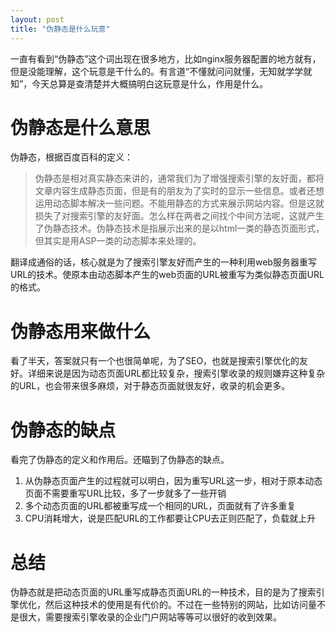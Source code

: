 ```yaml
---
layout: post
title: "伪静态是什么玩意"
---
```


一直有看到“伪静态”这个词出现在很多地方，比如nginx服务器配置的地方就有，但是没能理解，这个玩意是干什么的。有言道“不懂就问问就懂，无知就学学就知”，今天总算是查清楚并大概搞明白这玩意是什么，作用是什么。

# 伪静态是什么意思

伪静态，根据百度百科的定义：
> 伪静态是相对真实静态来讲的，通常我们为了增强搜索引擎的友好面，都将文章内容生成静态页面，但是有的朋友为了实时的显示一些信息。或者还想运用动态脚本解决一些问题。不能用静态的方式来展示网站内容。但是这就损失了对搜索引擎的友好面。怎么样在两者之间找个中间方法呢，这就产生了伪静态技术。伪静态技术是指展示出来的是以html一类的静态页面形式，但其实是用ASP一类的动态脚本来处理的。

翻译成通俗的话，核心就是为了搜索引擎友好而产生的一种利用web服务器重写URL的技术。使原本由动态脚本产生的web页面的URL被重写为类似静态页面URL的格式。

# 伪静态用来做什么

看了半天，答案就只有一个也很简单呢，为了SEO，也就是搜索引擎优化的友好。详细来说是因为动态页面URL都比较复杂，搜索引擎收录的规则嫌弃这种复杂的URL，也会带来很多麻烦，对于静态页面就很友好，收录的机会更多。

# 伪静态的缺点

看完了伪静态的定义和作用后。还瞄到了伪静态的缺点。
1. 从伪静态页面产生的过程就可以明白，因为重写URL这一步，相对于原本动态页面不需要重写URL比较，多了一步就多了一些开销
2. 多个动态页面的URL都被重写成一个相同的URL，页面就有了许多重复
3. CPU消耗增大，说是匹配URL的工作都要让CPU去正则匹配了，负载就上升

# 总结
伪静态就是把动态页面的URL重写成静态页面URL的一种技术，目的是为了搜索引擎优化，然后这种技术的使用是有代价的。不过在一些特别的网站，比如访问量不是很大，需要搜索引擎收录的企业门户网站等等可以很好的收到效果。